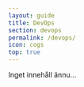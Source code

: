 ```yaml
---
layout: guide
title: DevOps
section: devops
permalink: /devops/
icon: cogs
top: true
---
```


Inget innehåll ännu...
